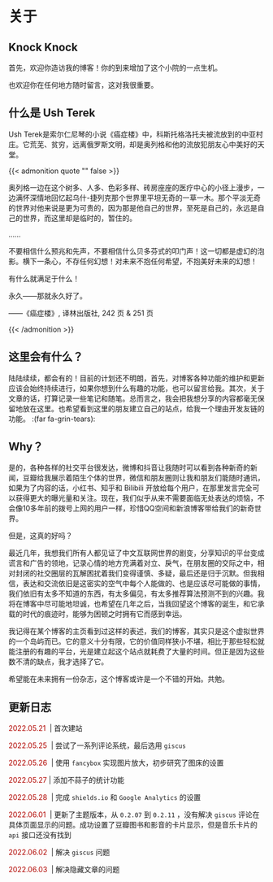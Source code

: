 # 关于


## Knock Knock

首先，欢迎你造访我的博客！你的到来增加了这个小院的一点生机。

也欢迎你在任何地方随时留言，这对我很重要。

## 什么是 Ush Terek

Ush Terek是索尔仁尼琴的小说《癌症楼》中，科斯托格洛托夫被流放到的中亚村庄。它荒芜、贫穷，远离俄罗斯文明，却是奥列格和他的流放犯朋友心中美好的天堂。

{{< admonition quote "" false >}}

奥列格一边在这个树多、人多、色彩多样、砖房座座的医疗中心的小径上漫步，一边满怀深情地回忆起乌什-捷列克那个世界里平坦无奇的一草一木。那个平淡无奇的世界对他来说是更为可贵的，因为那是他自己的世界，至死是自己的，永远是自己的世界，而这里却是临时的，暂住的。

……

不要相信什么预兆和先声，不要相信什么贝多芬式的叩门声！这一切都是虚幻的泡影。横下一条心，不存任何幻想！对未来不抱任何希望，不抱美好未来的幻想！

有什么就满足于什么！

永久——那就永久好了。

——《癌症楼》, 译林出版社, 242 页 & 251 页

{{< /admonition >}}

## 这里会有什么？

陆陆续续，都会有的！目前的计划还不明朗，首先，对博客各种功能的维护和更新应该会始终持续进行，如果你想到什么有趣的功能，也可以留言给我。其次，关于文章的话，打算记录一些笔记和随笔。总而言之，我会把我想分享的内容都毫无保留地放在这里。也希望看到这里的朋友建立自己的站点，给我一个理由开发友链的功能。 :(far fa-grin-tears):

## Why？

是的，各种各样的社交平台很发达，微博和抖音让我随时可以看到各种新奇的新闻，豆瓣给我展示着陌生个体的世界，微信和朋友圈则让我和朋友们能随时通讯，如果为了内容的话，小红书、知乎和 Bilibili 开放给每个用户，在那里发言完全可以获得更大的曝光量和关注。现在，我们似乎从来不需要面临无处表达的烦恼，不会像10多年前的拨号上网的用户一样，珍惜QQ空间和新浪博客带给我们的新奇世界。

但是，这真的好吗？

最近几年，我想我们所有人都见证了中文互联网世界的剧变，分享知识的平台变成谎言和广告的领地，记录心情的地方充满着对立、戾气，在朋友圈的交际之中，相对封闭的社交圈层的瓦解困扰着我们变得谨慎、多疑，最后还是归于沉默。但我相信，表达和交流依旧是这密实的空气中每个人能做的、也是应该尽可能做的事情，我们依旧有太多不知道的东西，有太多偏见，有太多推荐算法预测不到的兴趣。我将在博客中尽可能地坦诚，也希望在几年之后，当我回望这个博客的诞生，和它承载的时代的痕迹时，能够为困顿之时拥有它而感到幸运。

我记得在某个博客的主页看到过这样的表述，我们的博客，其实只是这个虚拟世界的一个岛屿而已。它的意义十分有限，它的价值同样狭小不堪，相比于那些轻松就能注册的有趣的平台，光是建立起这个站点就耗费了大量的时间。但正是因为这些数不清的缺点，我才选择了它。

希望能在未来拥有一份杂志，这个博客或许是一个不错的开始。共勉。



## 更新日志

<font color=B20600> 2022.05.21 </font> |  首次建站

<font color=B20600> 2022.05.25 </font> |  尝试了一系列评论系统，最后选用 `giscus` 

<font color=B20600> 2022.05.26 </font> |  使用 `fancybox` 实现图片放大，初步研究了图床的设置

<font color=B20600> 2022.05.27 </font> |  添加不蒜子的统计功能

<font color=B20600> 2022.05.28 </font> |  完成 `shields.io`  和 `Google Analytics` 的设置

<font color=B20600>2022.06.01 </font> |  更新了主题版本，从 `0.2.07` 到 `0.2.11` ，没有解决 `giscus` 评论在具体页面显示的问题。成功设置了豆瓣图书和影音的卡片显示，但是音乐卡片的 `api` 接口还没有找到

<font color=B20600>2022.06.02 </font> |  解决 `giscus` 问题

<font color=B20600>2022.06.03 </font> |  解决隐藏文章的问题

